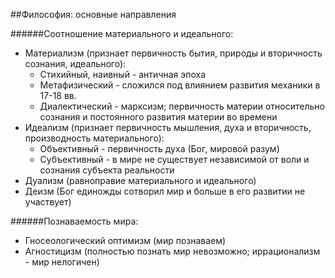 ##Философия: основные направления

######Соотношение материального и идеального:
- Материализм (признает первичность бытия, природы и вторичность сознания, идеального):
	- Стихийный, наивный - античная эпоха
	- Метафизический - сложился под влиянием развития механики в 17-18 вв. 
	- Диалектический - марксизм; первичность материи относительно сознания и постоянного развития материи во времени	
- Идеализм (признает первичность мышления, духа и вторичность, производность материального):
	- Объективный - первичность духа (Бог, мировой разум)
	- Субъективный - в мире не существует независимой от воли и сознания субъекта реальности
- Дуализм (равноправие материального и идеального)
- Деизм (Бог единожды сотворил мир и больше в его развитии не участвует)

######Познаваемость мира:
- Гносеологический оптимизм (мир познаваем)
- Агностицизм (полностью познать мир невозможно; иррационализм - мир нелогичен)
 